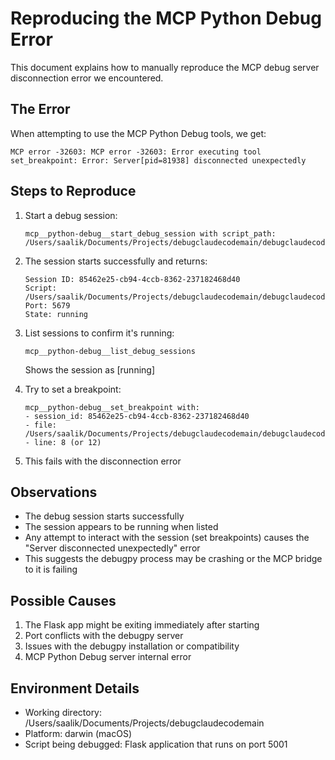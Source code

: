 # Reproducing the MCP Python Debug Error

This document explains how to manually reproduce the MCP debug server disconnection error we encountered.

## The Error

When attempting to use the MCP Python Debug tools, we get:
```
MCP error -32603: MCP error -32603: Error executing tool set_breakpoint: Error: Server[pid=81938] disconnected unexpectedly
```

## Steps to Reproduce

1. Start a debug session:
   ```
   mcp__python-debug__start_debug_session with script_path: /Users/saalik/Documents/Projects/debugclaudecodemain/debugclaudecode/tests/app.py
   ```

2. The session starts successfully and returns:
   ```
   Session ID: 85462e25-cb94-4ccb-8362-237182468d40
   Script: /Users/saalik/Documents/Projects/debugclaudecodemain/debugclaudecode/tests/app.py
   Port: 5679
   State: running
   ```

3. List sessions to confirm it's running:
   ```
   mcp__python-debug__list_debug_sessions
   ```
   Shows the session as [running]

4. Try to set a breakpoint:
   ```
   mcp__python-debug__set_breakpoint with:
   - session_id: 85462e25-cb94-4ccb-8362-237182468d40
   - file: /Users/saalik/Documents/Projects/debugclaudecodemain/debugclaudecode/tests/app.py
   - line: 8 (or 12)
   ```

5. This fails with the disconnection error

## Observations

- The debug session starts successfully
- The session appears to be running when listed
- Any attempt to interact with the session (set breakpoints) causes the "Server disconnected unexpectedly" error
- This suggests the debugpy process may be crashing or the MCP bridge to it is failing

## Possible Causes

1. The Flask app might be exiting immediately after starting
2. Port conflicts with the debugpy server
3. Issues with the debugpy installation or compatibility
4. MCP Python Debug server internal error

## Environment Details

- Working directory: /Users/saalik/Documents/Projects/debugclaudecodemain
- Platform: darwin (macOS)
- Script being debugged: Flask application that runs on port 5001